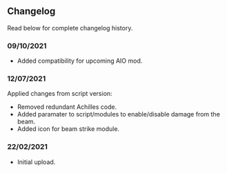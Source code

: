 ## Changelog
Read below for complete changelog history.

### 09/10/2021
- Added compatibility for upcoming AIO mod.

### 12/07/2021
Applied changes from script version:
- Removed redundant Achilles code.
- Added paramater to script/modules to enable/disable damage from the beam.
- Added icon for beam strike module.

### 22/02/2021
- Initial upload.
